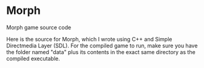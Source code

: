 # Morph
Morph game source code

Here is the source for Morph, which I wrote using C++ and Simple Directmedia Layer (SDL).
For the compiled game to run, make sure you have the folder named "data" plus its contents in the exact same directory as the compiled executable.
